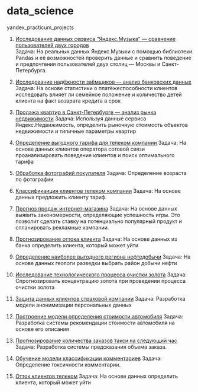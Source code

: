 # data_science
yandex_practicum_projects
1. [Исследование данных сервиса “Яндекс.Музыка” — сравнение пользователей двух городов](Яндекс.Музыка.ipynb)  
   Задача:
          На реальных данных Яндекс.Музыки c помощью библиотеки Pandas и её возможностей проверить данные и сравнить поведение и предпочтения     пользователей       двух столиц — Москвы и Санкт-Петербурга.

2. [Исследование надёжности заёмщиков — анализ банковских данных](Исследование_надёжности_заёмщиков.ipynb) 
    Задача:
      На основе статистики о платёжеспособности клиентов исследовать влияет ли семейное положение и количество детей клиента на факт возврата кредита в срок
3. [Продажа квартир в Санкт-Петербурге — анализ рынка недвижимости](Исследование_объявлений_о_продаже_квартир.ipynb)
    Задача:
      Используя данные сервиса Яндекс.Недвижимость, определить рыночную стоимость объектов недвижимости и типичные параметры квартир
4. [Определение выгодного тарифа для телеком компании](Определение_перспективного_тарифа_для_телеком-компании.ipynb)
    Задача:
      На основе данных клиентов оператора сотовой связи проанализировать поведение клиентов и поиск оптимального тарифа
5. [Обработка фотографий покупателя](Определение_возраста_покупателей.ipynb)
    Задача:
      Определение возраста по фотографии
6. [Классификаиция клиентов телеком компании](Определение_перспективного_тарифа_для_телеком-компании.ipynb)
    Задача:
      На основе данных предложить клиенту тариф.
7. [Прогноз продаж интернет-магазина](стримчик_прогноз_продаж.ipynb)
    Задача:
      На основе данных выявить закономерности, определяющие успешность игры. Это позволит сделать ставку на потенциально популярный продукт и спланировать рекламные кампании.
8. [Прогнозирование оттока клиента](Отток_клиента_банка.ipynb)
    Задача:
      На основе данных из банка определить клиента, который может уйти
9. [Определение наиболее выгодного региона нефтедобычи](Выбор_локации_для_скважины.ipynb)
    Задача:
      На основе данных геологи разведки выбрать район добычи нефти
10. [Исследование технологического процесса очистки золота](Восстановление_золота_из_руды.ipynb)
    Задача:
      Спрогнозировать концентрацию золота при проведении процесса очистки золота
11. [Защита данных клиентов страховой компании](Защита_персональных_данных_клиентов.ipynb)
    Задача:
      Разработка модели анонимизации персональных данных
12. [Построение модели определения стоимости автомобиля](Определение_стоимости_автомобилей.ipynb)
    Задача:
      Разработка системы рекомендации стоимости автомобиля на основе его описания
13. [Прогнозирование количества заказов такси на следующий час](Прогнозирование_заказов_такси.ipynb)
    Задача:
      Разработка системы предсказания объема заказа.
14. [Обучение модели классификации комментариев](классификация_комментарии.ipynb)
    Задача:
      Определение токсичности комментарии.
15. [Отток клиентов телеком](отток_клиентов_телеком.ipynb)
    Задача:
       На основе данных определить клиента, который может уйти


